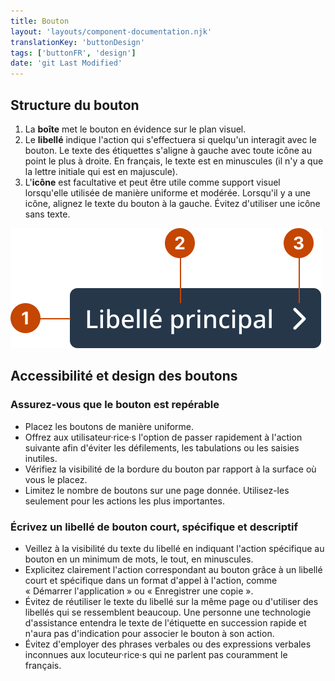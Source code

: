 ```yaml
---
title: Bouton
layout: 'layouts/component-documentation.njk'
translationKey: 'buttonDesign'
tags: ['buttonFR', 'design']
date: 'git Last Modified'
---
```


## Structure du bouton

<ol class="anatomy-list">
  <li>La <strong>boîte</strong> met le bouton en évidence sur le plan visuel.</li>
  <li>Le <strong>libellé</strong> indique l'action qui s'effectuera si quelqu'un interagit avec le bouton. Le texte des étiquettes s'aligne à gauche avec toute icône au point le plus à droite. En français, le texte est en minuscules (il n'y a que la lettre initiale qui est en majuscule).</li>
  <li>L'<strong>icône</strong> est facultative et peut être utile comme support visuel lorsqu'elle utilisée de manière uniforme et modérée. Lorsqu'il y a une icône, alignez le texte du bouton à la gauche.  Évitez d'utiliser une icône sans texte.</li>
</ol>

<img class="b-sm b-default p-300" src="/images/fr/components/anatomy/gcds-button-anatomy.svg" alt="L'anatomie d'un bouton identifiant l'étiquette, le conteneur et l'icone qui forme le composant." />

## Accessibilité et design des boutons

### Assurez-vous que le bouton est repérable

- Placez les boutons de manière uniforme.
- Offrez aux utilisateur·rice·s l'option de passer rapidement à l'action suivante afin d'éviter les défilements, les tabulations ou les saisies inutiles.
- Vérifiez la visibilité de la bordure du bouton par rapport à la surface où vous le placez.
- Limitez le nombre de boutons sur une page donnée. Utilisez-les seulement pour les actions les plus importantes.

### Écrivez un libellé de bouton court, spécifique et descriptif

- Veillez à la visibilité du texte du libellé en indiquant l'action spécifique au bouton en un minimum de mots, le tout, en minuscules.
- Explicitez clairement l'action correspondant au bouton grâce à un libellé court et spécifique dans un format d'appel à l'action, comme « Démarrer l'application » ou « Enregistrer une copie ».
- Évitez de réutiliser le texte du libellé sur la même page ou d'utiliser des libellés qui se ressemblent beaucoup. Une personne une technologie d'assistance entendra le texte de l'étiquette en succession rapide et n'aura pas d'indication pour associer le bouton à son action.
- Évitez d'employer des phrases verbales ou des expressions verbales inconnues aux locuteur·rice·s qui ne parlent pas couramment le français.
